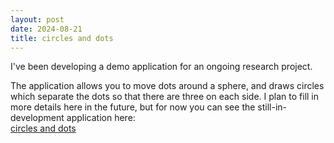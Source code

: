 ```yaml
---
layout: post
date: 2024-08-21
title: circles and dots
---
```


I've been developing a demo application for an ongoing research project. 
<!--more-->

The application allows you to move dots around a sphere, and draws circles which separate the dots so that there are three on each side. 
I plan to fill in more details here in the future, but for now you can see the still-in-development application here:</br> [circles and dots](https://jebeyer.github.io/circles-and-dots/index.html)
